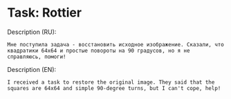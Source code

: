 # Task: Rottier

Description (RU):

```
Мне поступила задача - восстановить исходное изображение. Сказали, что квадратики 64x64 и простые повороты на 90 градусов, но я не справляюсь, помоги!
```

Description (EN):

```
I received a task to restore the original image. They said that the squares are 64x64 and simple 90-degree turns, but I can't cope, help!
```